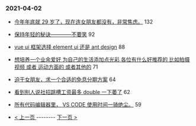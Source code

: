 ### 2021-04-02 
- [今年年底就 29 岁了，现在连女朋友都没有，非常焦虑。](https://www.v2ex.com/t/767401) 132
- [保持年轻的秘诀————不要笑](https://www.v2ex.com/t/767416) 92
- [vue ui 框架选择 element ui 还是 ant design](https://www.v2ex.com/t/767468) 88
- [想培养一个业余爱好 为自己的生活添加点光彩 各位有什么好推荐的 比如拍摄视频 或者 运动方面的 或者其他的](https://www.v2ex.com/t/767427) 71
- [迫于女朋友，求一个合适的免息分期方案](https://www.v2ex.com/t/767538) 64
- [看到别人说社招跳槽工资最多 double 一下萎了](https://www.v2ex.com/t/767408) 62
- [所有代码编辑器里， VS CODE 使用时间一骑绝尘。](https://www.v2ex.com/t/767573) 59 

- [ < 上一页 ](https://github.com/able8/v2ex-hot-record/blob/master/2021-04-01.md) -------- [ 下一页 > ](https://github.com/able8/v2ex-hot-record/blob/master/2021-04-03.md)